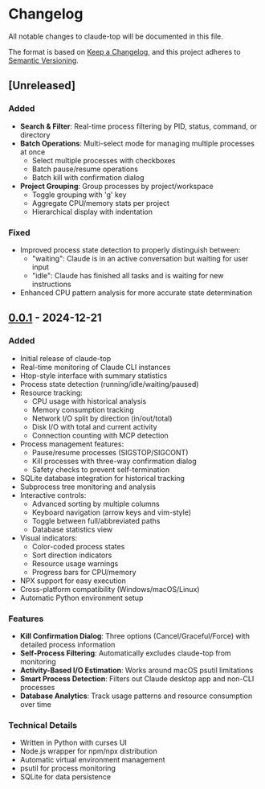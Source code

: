 # Changelog

All notable changes to claude-top will be documented in this file.

The format is based on [Keep a Changelog](https://keepachangelog.com/en/1.0.0/),
and this project adheres to [Semantic Versioning](https://semver.org/spec/v2.0.0.html).

## [Unreleased]

### Added
- **Search & Filter**: Real-time process filtering by PID, status, command, or directory
- **Batch Operations**: Multi-select mode for managing multiple processes at once
  - Select multiple processes with checkboxes
  - Batch pause/resume operations
  - Batch kill with confirmation dialog
- **Project Grouping**: Group processes by project/workspace
  - Toggle grouping with 'g' key
  - Aggregate CPU/memory stats per project
  - Hierarchical display with indentation

### Fixed
- Improved process state detection to properly distinguish between:
  - "waiting": Claude is in an active conversation but waiting for user input
  - "idle": Claude has finished all tasks and is waiting for new instructions
- Enhanced CPU pattern analysis for more accurate state determination

## [0.0.1] - 2024-12-21

### Added
- Initial release of claude-top
- Real-time monitoring of Claude CLI instances
- Htop-style interface with summary statistics
- Process state detection (running/idle/waiting/paused)
- Resource tracking:
  - CPU usage with historical analysis
  - Memory consumption tracking
  - Network I/O split by direction (in/out/total)
  - Disk I/O with total and current activity
  - Connection counting with MCP detection
- Process management features:
  - Pause/resume processes (SIGSTOP/SIGCONT)
  - Kill processes with three-way confirmation dialog
  - Safety checks to prevent self-termination
- SQLite database integration for historical tracking
- Subprocess tree monitoring and analysis
- Interactive controls:
  - Advanced sorting by multiple columns
  - Keyboard navigation (arrow keys and vim-style)
  - Toggle between full/abbreviated paths
  - Database statistics view
- Visual indicators:
  - Color-coded process states
  - Sort direction indicators
  - Resource usage warnings
  - Progress bars for CPU/memory
- NPX support for easy execution
- Cross-platform compatibility (Windows/macOS/Linux)
- Automatic Python environment setup

### Features
- **Kill Confirmation Dialog**: Three options (Cancel/Graceful/Force) with detailed process information
- **Self-Process Filtering**: Automatically excludes claude-top from monitoring
- **Activity-Based I/O Estimation**: Works around macOS psutil limitations
- **Smart Process Detection**: Filters out Claude desktop app and non-CLI processes
- **Database Analytics**: Track usage patterns and resource consumption over time

### Technical Details
- Written in Python with curses UI
- Node.js wrapper for npm/npx distribution
- Automatic virtual environment management
- psutil for process monitoring
- SQLite for data persistence

[0.0.1]: https://github.com/mcappelloni/claude-top/releases/tag/v0.0.1